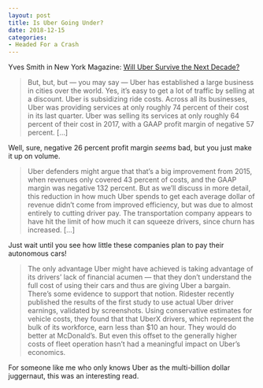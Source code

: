 ```yaml
---
layout: post
title: Is Uber Going Under?
date: 2018-12-15
categories: 
- Headed For a Crash
---
```


Yves Smith in New York Magazine: [Will Uber Survive the Next Decade?][1]

> But, but, but — you may say — Uber has established a large business in cities over the world. Yes, it’s easy to get a lot of traffic by selling at a discount. Uber is subsidizing ride costs. Across all its businesses, Uber was providing services at only roughly 74 percent of their cost in its last quarter. Uber was selling its services at only roughly 64 percent of their cost in 2017, with a GAAP profit margin of negative 57 percent. […]
> 

Well, sure, negative 26 percent profit margin *seems* bad, but you just make it up on volume.

> Uber defenders might argue that that’s a big improvement from 2015, when revenues only covered 43 percent of costs, and the GAAP margin was negative 132 percent. But as we’ll discuss in more detail, this reduction in how much Uber spends to get each average dollar of revenue didn’t come from improved efficiency, but was due to almost entirely to cutting driver pay. The transportation company appears to have hit the limit of how much it can squeeze drivers, since churn has increased. […]

Just wait until you see how little these companies plan to pay their autonomous cars! 
 
> The only advantage Uber might have achieved is taking advantage of its drivers’ lack of financial acumen — that they don’t understand the full cost of using their cars and thus are giving Uber a bargain. There’s some evidence to support that notion. Ridester recently published the results of the first study to use actual Uber driver earnings, validated by screenshots. Using conservative estimates for vehicle costs, they found that that UberX drivers, which represent the bulk of its workforce, earn less than $10 an hour. They would do better at McDonald’s. But even this offset to the generally higher costs of fleet operation hasn’t had a meaningful impact on Uber’s economics.

For someone like me who only knows Uber as the multi-billion dollar juggernaut, this was an interesting read.

[1]:	http://nymag.com/intelligencer/2018/12/will-uber-survive-the-next-decade.html